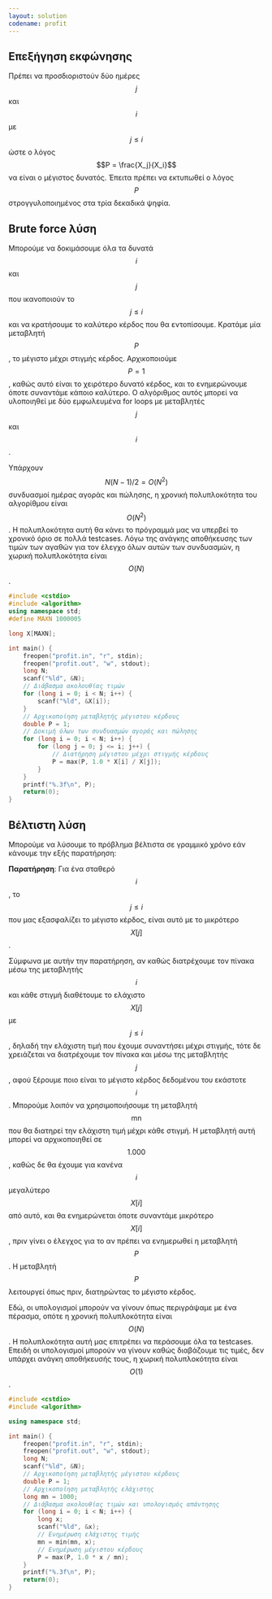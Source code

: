 ```yaml
---
layout: solution
codename: profit
---
```


## Επεξήγηση εκφώνησης

Πρέπει να προσδιοριστούν δύο ημέρες $$j$$ και $$i$$ με $$j \leq i$$ ώστε ο λόγος $$P = \frac{X_j}{X_i}$$ να είναι ο μέγιστος δυνατός. Έπειτα πρέπει να εκτυπωθεί ο λόγος $$P$$ στρογγυλοποιημένος στα τρία δεκαδικά ψηφία.

## Brute force λύση

Μπορούμε να δοκιμάσουμε όλα τα δυνατά $$i$$ και $$j$$ που ικανοποιούν το $$j \leq i$$ και να κρατήσουμε το καλύτερο κέρδος που θα εντοπίσουμε. Κρατάμε μία μεταβλητή $$P$$, το μέγιστο μέχρι στιγμής κέρδος. Αρχικοποιούμε $$P = 1$$, καθώς αυτό είναι το χειρότερο δυνατό κέρδος, και το ενημερώνουμε όποτε συναντάμε κάποιο καλύτερο. Ο αλγόριθμος αυτός μπορεί να υλοποιηθεί με δύο εμφωλευμένα for loops με μεταβλητές $$j$$ και $$i$$.

Υπάρχουν $$N(N-1)/2 = O(N^2)$$ συνδυασμοί ημέρας αγοράς και πώλησης, η χρονική πολυπλοκότητα του αλγορίθμου είναι $$O(N^2)$$. Η πολυπλοκότητα αυτή θα κάνει το πρόγραμμά μας να υπερβεί το χρονικό όριο σε πολλά testcases. Λόγω της ανάγκης αποθήκευσης των τιμών των αγαθών για τον έλεγχο όλων αυτών των συνδυασμών, η χωρική πολυπλοκότητα είναι $$O(N)$$.

```c++
#include <cstdio>
#include <algorithm>
using namespace std;
#define MAXN 1000005

long X[MAXN];

int main() {
    freopen("profit.in", "r", stdin);
    freopen("profit.out", "w", stdout);
    long N;
    scanf("%ld", &N);
    // Διάβασμα ακολουθίας τιμών
    for (long i = 0; i < N; i++) {
        scanf("%ld", &X[i]);
    }
    // Αρχικοποίηση μεταβλητής μέγιστου κέρδους
    double P = 1;
    // Δοκιμή όλων των συνδυασμών αγοράς και πώλησης
    for (long i = 0; i < N; i++) {
        for (long j = 0; j <= i; j++) {
            // Διατήρηση μέγιστου μέχρι στιγμής κέρδους
            P = max(P, 1.0 * X[i] / X[j]);
        }
    }
    printf("%.3f\n", P);
    return(0);
}
```

## Βέλτιστη λύση

Μπορούμε να λύσουμε το πρόβλημα βέλτιστα σε γραμμικό χρόνο εάν κάνουμε την εξής παρατήρηση:

**Παρατήρηση**: Για ένα σταθερό $$i$$, το $$j \leq i$$ που μας εξασφαλίζει το μέγιστο κέρδος, είναι αυτό με το μικρότερο $$X[j]$$.

Σύμφωνα με αυτήν την παρατήρηση, αν καθώς διατρέχουμε τον πίνακα μέσω της μεταβλητής $$i$$ και κάθε στιγμή διαθέτουμε το ελάχιστο $$X[j]$$ με $$j \leq i$$, δηλαδή την ελάχιστη τιμή που έχουμε συναντήσει μέχρι στιγμής, τότε δε χρειάζεται να διατρέχουμε τον πίνακα και μέσω της μεταβλητής $$j$$, αφού ξέρουμε ποιο είναι το μέγιστο κέρδος δεδομένου του εκάστοτε $$i$$. Μπορούμε λοιπόν να χρησιμοποιήσουμε τη μεταβλητή $$\mathrm{mn}$$ που θα διατηρεί την ελάχιστη τιμή μέχρι κάθε στιγμή. Η μεταβλητή αυτή μπορεί να αρχικοποιηθεί σε $$1.000$$, καθώς δε θα έχουμε για κανένα $$i$$ μεγαλύτερο $$X[i]$$ από αυτό, και θα ενημερώνεται όποτε συναντάμε μικρότερο $$X[i]$$, πριν γίνει ο έλεγχος για το αν πρέπει να ενημερωθεί η μεταβλητή $$P$$. Η μεταβλητή $$P$$ λειτουργεί όπως πριν, διατηρώντας το μέγιστο κέρδος.

Εδώ, οι υπολογισμοί μπορούν να γίνουν όπως περιγράψαμε με ένα πέρασμα, οπότε η χρονική πολυπλοκότητα είναι $$O(N)$$. Η πολυπλοκότητα αυτή μας επιτρέπει να περάσουμε όλα τα testcases. Επειδή οι υπολογισμοί μπορούν να γίνουν καθώς διαβάζουμε τις τιμές, δεν υπάρχει ανάγκη αποθήκευσής τους, η χωρική πολυπλοκότητα είναι $$O(1)$$.

```c++
#include <cstdio>
#include <algorithm>

using namespace std;

int main() {
    freopen("profit.in", "r", stdin);
    freopen("profit.out", "w", stdout);
    long N;
    scanf("%ld", &N);
    // Αρχικοποίηση μεταβλητής μέγιστου κέρδους
    double P = 1;
    // Αρχικοποίηση μεταβλητής ελάχιστης
    long mn = 1000;
    // Διάβασμα ακολουθίας τιμών και υπολογισμός απάντησης
    for (long i = 0; i < N; i++) {
        long x;
        scanf("%ld", &x);
        // Ενημέρωση ελάχιστης τιμής
        mn = min(mn, x);
        // Ενημέρωση μέγιστου κέρδους
        P = max(P, 1.0 * x / mn);
    }
    printf("%.3f\n", P);
    return(0);
}
```
